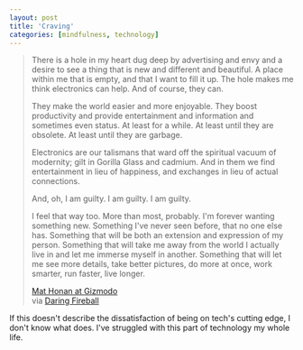 ```yaml
---
layout: post
title: 'Craving'
categories: [mindfulness, technology]
---
```

> There is a hole in my heart dug deep by advertising and envy and a desire to see a thing that is new and different and beautiful. A place within me that is empty, and that I want to fill it up. The hole makes me think electronics can help. And of course, they can.
> 
> They make the world easier and more enjoyable. They boost productivity and provide entertainment and information and sometimes even status. At least for a while. At least until they are obsolete. At least until they are garbage.
> 
> Electronics are our talismans that ward off the spiritual vacuum of modernity; gilt in Gorilla Glass and cadmium. And in them we find entertainment in lieu of happiness, and exchanges in lieu of actual connections.
> 
> And, oh, I am guilty. I am guilty. I am guilty.
> 
> I feel that way too. More than most, probably. I'm forever wanting something new. Something I've never seen before, that no one else has. Something that will be both an extension and expression of my person. Something that will take me away from the world I actually live in and let me immerse myself in another. Something that will let me see more details, take better pictures, do more at once, work smarter, run faster, live longer.
> 
> [Mat Honan at Gizmodo][1]  
via [Daring Fireball][2]  

If this doesn't describe the dissatisfaction of being on tech's cutting edge, I don't know what does. I've struggled with this part of technology my whole life.

   [1]: http://gizmodo.com/5875243/
   [2]: http://daringfireball.net/linked/2012/01/11/honan-ces